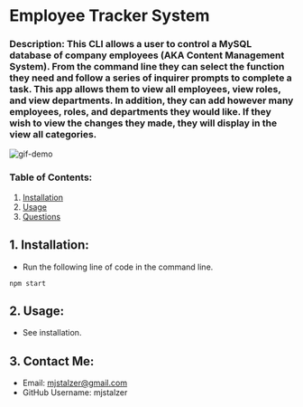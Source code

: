 # Employee Tracker System
  
  ### Description: This CLI allows a user to control a MySQL database of company employees (AKA Content Management System). From the command line they can select the function they need and follow a series of inquirer prompts to complete a task. This app allows them to view all employees, view roles, and view departments. In addition, they can add however many employees, roles, and departments they would like. If they wish to view the changes they made, they will display in the view all categories. 
 ![gif-demo](https://github.com/mjstalzer/MySQL-Employee-Tracker/blob/master/assets/gif/Untitled_%20Sep%203%2C%202020%201_45%20PM.gif)
  ### Table of Contents: 
  1. [Installation](#1.-installation:)  
  2. [Usage](#2.-usage:)  
  3. [Questions](#3.-contact-me)   

  ## 1. Installation:
  * Run the following line of code in the command line.
  ```
  npm start
  ```
  ## 2. Usage:
  * See installation. 
  ## 3. Contact Me:
  * Email: mjstalzer@gmail.com
  * GitHub Username: mjstalzer
    
